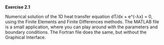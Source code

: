 **Exercise 2.1**

Numerical solution of the 1D heat transfer equation dT/dx + e^(-λx) = 0, using the Finite Elements and Finite Differences methods. The MATLAB file is a small application, where you can play around with the parameters and boundary conditions.
The Fortran file does the same, but without the Graphical Interface.
